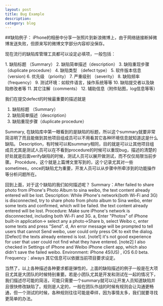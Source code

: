 ```yaml
---
layout: post
title: Bug Example
description: 
category: blog
---
```



##缺陷例子： iPhone的相册中分享一张照片到新浪微博上，由于网络链接断掉微博发送失败，但原来写的微博文字部分内容却没保存。

现在流行的缺陷库管理工具都可以设定必填项，一般包括：
<p>
1. 缺陷标题 （Summary）
2. 缺陷简单描述（description）
3. 缺陷重现步骤（duplicate procedure）
4. 缺陷类型 （defect type）
5. 软件版本信息 （version)
6. 优先级 （priority）
7. 严重级别 （severity）
8. 缺陷频率 （frequency）
9. 测试环境：如软件语言，操作系统等等
10. 缺陷提交者以及缺陷修改者等
11. 其它注解（comments）
12. 辅助信息（附件贴图，log信息等等）
</p>

我们在提交defect的时候最重要的描述就是
1. 缺陷标题 （Summary）
2. 缺陷简单描述（description）
3. 缺陷重现步骤（duplicate procedure）

Summary, 在缺陷库中第一眼看到的是缺陷的标题，所以这个summary就要非常简洁明了而且能做到其他项目组成员可以不用看其它各种环境信息就知道这是什么缺陷。
Description，有时候可以和summary相同，目的就是可以让其他项目组成员尤其是测试人员可以在不看到procedure的时候可以重现bug，描述的清楚的好处就是后面verify缺陷的时候，测试人员可以展开做测试，而不仅仅局限当前步骤。
Procédure，这个就是上篇博文里写到的，这个记录尤其对一些sometimes，once的缺陷尤为重要，开发人员可以从步骤中所牵涉到的功能操作等分析问题所在。

回到上面，对于这个缺陷的我们如何描述呢？
Summary：After failed to share photo from iPhone's Photo Album to sina weibo, the text content already entered will be lost.
Description:  While iPhone's network(both Wi-Fi and 3G) is disconnected, try to share photo from photo album to Sina weibo, enter some texts and confirmed, which will be failed. the text content already entered will be lost.
Procedure:
Make sure iPhone's network is disconnected, including both Wi-Fi and 3G.
a, Enter "Photos" of iPhone built-in application-> select any a photo->Share
b, select Weibo
c, enter some texts and press "Send".
d, An error message will be prompted to tell users that cannot Send weibo,  user could only press OK to exit the dialog.
[Defect] the texts already entered is lost. 
[note1] it's not good experience for user that user could not find what they have entered.
[note2] I also checked in Settings of iPhone and Weibo iPhone client app, which also didn't save the failed weibo.
Environment: iPhone 4S(US) , iOS 6.0 beta.
Frequency：always
其它信息可以依据当前项目要求设定。

当然了，以上各种描述各种要求都是弹性的，上面的缺陷描述的例子一般是在大项目尤其是大团队的时候特别重要。若是小团队尤其是开发和测试在一起的情况下，我们描述尽可能的简洁，可能只需要一个summary就可以让开发人员知道缺陷并且很快修改缺陷了。规则是人定的，一般在团队作战的时候有规则会让沟通更畅通，但一个测试的时候，各种规则往往可能是牵绊，因为事情太多，我们就要寻找更简单的办法。


[Angelia]:    http://angeliaw.github.com  "Angelia"
